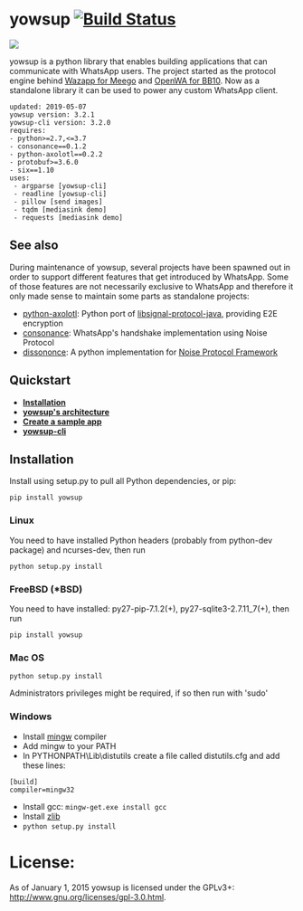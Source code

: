 # yowsup [![Build Status](https://travis-ci.org/tgalal/yowsup.svg?branch=master)](https://travis-ci.org/tgalal/yowsup)

<a href="https://www.paypal.com/cgi-bin/webscr?cmd=_s-xclick&hosted_button_id=Z9KKEUVYEY6BN" target="_blank"><img src="https://www.paypalobjects.com/en_US/i/btn/btn_donate_LG.gif" /></a>

yowsup is a python library that enables building applications that can communicate with WhatsApp users.
The project started as the protocol engine behind [Wazapp for Meego](https://wiki.maemo.org/Wazapp) and
[OpenWA for BB10](https://www.lowyat.net/2013/5896/try-this-openwhatsapp-for-blackberry-10/). Now as a standalone
library it can be used to power any custom WhatsApp client.

```
updated: 2019-05-07
yowsup version: 3.2.1
yowsup-cli version: 3.2.0
requires:
- python>=2.7,<=3.7
- consonance==0.1.2
- python-axolotl==0.2.2
- protobuf>=3.6.0
- six==1.10
uses:
 - argparse [yowsup-cli]
 - readline [yowsup-cli]
 - pillow [send images]
 - tqdm [mediasink demo]
 - requests [mediasink demo]
```

## See also

During maintenance of yowsup, several projects have been spawned out in order to support different features that get
introduced by WhatsApp. Some of those features are not necessarily exclusive to WhatsApp and therefore it only made
sense to maintain some parts as standalone projects:

- [python-axolotl](https://github.com/tgalal/python-axolotl): Python port of
[libsignal-protocol-java](https://github.com/signalapp/libsignal-protocol-java), providing E2E encryption
- [consonance](https://github.com/tgalal/consonance/): WhatsApp's handshake implementation using Noise Protocol
- [dissononce](https://github.com/tgalal/dissononce):  A python implementation for
[Noise Protocol Framework](https://noiseprotocol.org/)


## Quickstart
 * **[Installation](#installation)**
 * **[yowsup's architecture](https://github.com/tgalal/yowsup/wiki/Architecture)**
 * **[Create a sample app](https://github.com/tgalal/yowsup/wiki/Sample-Application)**
 * **[yowsup-cli](https://github.com/tgalal/yowsup/wiki/yowsup-cli)**

## Installation

Install using setup.py to pull all Python dependencies, or pip:

```
pip install yowsup
```

### Linux

You need to have installed Python headers (probably from python-dev package) and ncurses-dev, then run
```
python setup.py install
```

### FreeBSD (*BSD)
You need to have installed: py27-pip-7.1.2(+), py27-sqlite3-2.7.11_7(+), then run
```
pip install yowsup
```

### Mac OS
```
python setup.py install
```
Administrators privileges might be required, if so then run with 'sudo'

### Windows

 - Install [mingw](http://www.mingw.org/) compiler
 - Add mingw to your PATH
 - In PYTHONPATH\Lib\distutils create a file called distutils.cfg and add these lines:

```
[build]
compiler=mingw32
```
 - Install gcc: ```mingw-get.exe install gcc```
 - Install [zlib](http://www.zlib.net/)
 - ```python setup.py install```

# License:

As of January 1, 2015 yowsup is licensed under the GPLv3+: http://www.gnu.org/licenses/gpl-3.0.html.
